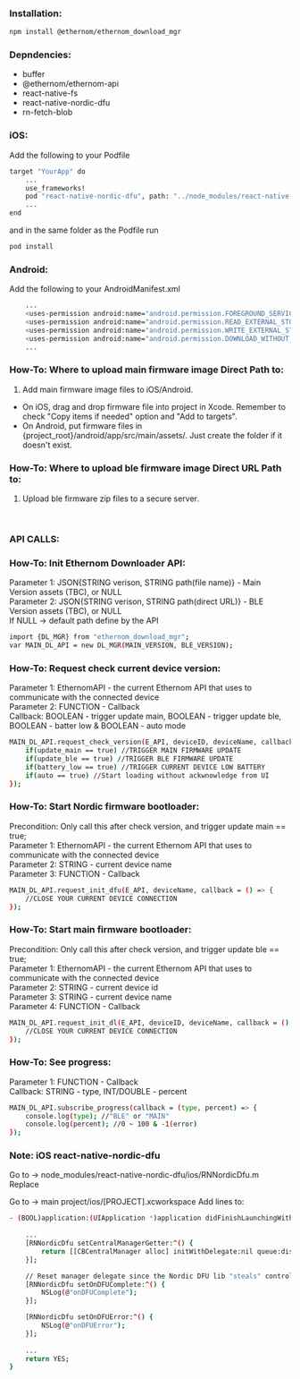 ### Installation:
```bash
npm install @ethernom/ethernom_download_mgr
```

### Depndencies:
- buffer
- @ethernom/ethernom-api
- react-native-fs
- react-native-nordic-dfu
- rn-fetch-blob

### iOS:
Add the following to your Podfile
```bash
target "YourApp" do
	...
	use_frameworks!
	pod "react-native-nordic-dfu", path: "../node_modules/react-native-nordic-dfu"
	...
end
```

and in the same folder as the Podfile run
```bash
pod install
```

### Android:
Add the following to your AndroidManifest.xml
```bash
	...
	<uses-permission android:name="android.permission.FOREGROUND_SERVICE"/>
	<uses-permission android:name="android.permission.READ_EXTERNAL_STORAGE" />
	<uses-permission android:name="android.permission.WRITE_EXTERNAL_STORAGE" />
	<uses-permission android:name="android.permission.DOWNLOAD_WITHOUT_NOTIFICATION" />
	...
```

### How-To: Where to upload main firmware image Direct Path to:
1. Add main firmware image files to iOS/Android.
- On iOS, drag and drop firmware file into project in Xcode. Remember to check "Copy items if needed" option and "Add to targets".
- On Android, put firmware files in {project_root}/android/app/src/main/assets/. Just create the folder if it doesn't exist.

### How-To: Where to upload ble firmware image Direct URL Path to:
1. Upload ble firmware zip files to a secure server.

<br />

### API CALLS:

### How-To: Init Ethernom Downloader API:
Parameter 1: JSON{STRING verison, STRING path(file name)} - Main Version assets (TBC), or NULL<br />
Parameter 2: JSON{STRING verison, STRING path(direct URL)} - BLE Version assets (TBC), or NULL<br />
If NULL -> default path define by the API 
```bash
import {DL_MGR} from "ethernom_download_mgr";
var MAIN_DL_API = new DL_MGR(MAIN_VERSION, BLE_VERSION);
```

### How-To: Request check current device version:
Parameter 1: EthernomAPI - the current Ethernom API that uses to communicate with the connected device<br />
Parameter 2: FUNCTION - Callback<br />
Callback: BOOLEAN - trigger update main, BOOLEAN - trigger update ble, BOOLEAN - batter low & BOOLEAN - auto mode
```bash
MAIN_DL_API.request_check_version(E_API, deviceID, deviceName, callback = (update_main, update_ble, battery_low, auto) => {
	if(update_main == true) //TRIGGER MAIN FIRMWARE UPDATE
	if(update_ble == true) //TRIGGER BLE FIRMWARE UPDATE
	if(battery_low == true) //TRIGGER CURRENT DEVICE LOW BATTERY 
	if(auto == true) //Start loading without ackwnowledge from UI
});
```

### How-To: Start Nordic firmware bootloader:
Precondition: Only call this after check version, and trigger update main == true;<br />
Parameter 1: EthernomAPI - the current Ethernom API that uses to communicate with the connected device<br />
Parameter 2: STRING - current device name<br />
Parameter 3: FUNCTION - Callback
```bash
MAIN_DL_API.request_init_dfu(E_API, deviceName, callback = () => {
	//CLOSE YOUR CURRENT DEVICE CONNECTION
});
```

### How-To: Start main firmware bootloader:
Precondition: Only call this after check version, and trigger update ble == true;<br />
Parameter 1: EthernomAPI - the current Ethernom API that uses to communicate with the connected device<br />
Parameter 2: STRING - current device id<br />
Parameter 3: STRING - current device name<br />
Parameter 4: FUNCTION - Callback
```bash
MAIN_DL_API.request_init_dl(E_API, deviceID, deviceName, callback = () => {
	//CLOSE YOUR CURRENT DEVICE CONNECTION
});
```

### How-To: See progress:
Parameter 1: FUNCTION - Callback<br />
Callback: STRING - type, INT/DOUBLE - percent
```bash
MAIN_DL_API.subscribe_progress(callback = (type, percent) => {
	console.log(type); //"BLE" or "MAIN"
	console.log(percent); //0 ~ 100 & -1(error)
});
```


### Note: iOS react-native-nordic-dfu
Go to -> node_modules/react-native-nordic-dfu/ios/RNNordicDfu.m
Replace 

Go to -> main project/ios/[PROJECT].xcworkspace
Add lines to:
```bash
- (BOOL)application:(UIApplication *)application didFinishLaunchingWithOptions:(NSDictionary *)launchOptions
    
    ...
    [RNNordicDfu setCentralManagerGetter:^() {
        return [[CBCentralManager alloc] initWithDelegate:nil queue:dispatch_get_global_queue(DISPATCH_QUEUE_PRIORITY_BACKGROUND, 0)];
    }];

    // Reset manager delegate since the Nordic DFU lib "steals" control over it
    [RNNordicDfu setOnDFUComplete:^() {
        NSLog(@"onDFUComplete");
    }];

    [RNNordicDfu setOnDFUError:^() {
        NSLog(@"onDFUError");
    }];
    
    ...
    return YES;
}
```
